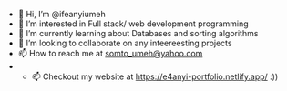 - 👋 Hi, I’m @ifeanyiumeh
- 👀 I’m interested in Full stack/ web development programming
- 🌱 I’m currently learning about Databases and sorting algorithms
- 💞️ I’m looking to collaborate on any inteereesting projects
- 📫 How to reach me at somto_umeh@yahoo.com
- - 📫 Checkout my website at https://e4anyi-portfolio.netlify.app/ :)) 

<!---
ifeanyiumeh/ifeanyiumeh is a ✨ special ✨ repository because its `README.md` (this file) appears on your GitHub profile.
You can click the Preview link to take a look at your changes.
--->
